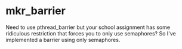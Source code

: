 # mkr_barrier
Need to use pthread_barrier but your school assignment has some ridiculous restriction that forces you to only use semaphores? So I've implemented a barrier using only semaphores.
